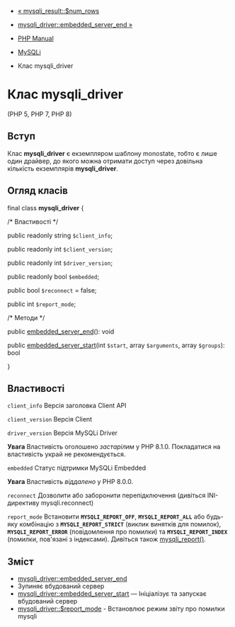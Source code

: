 - [« mysqli_result::$num_rows](mysqli-result.num-rows.md)
- [mysqli_driver::embedded_server_end »](mysqli-driver.embedded-server-end.md)

- [PHP Manual](index.md)
- [MySQLi](book.mysqli.md)
- Клас mysqli_driver

# Клас mysqli_driver

(PHP 5, PHP 7, PHP 8)

## Вступ

Клас **mysqli_driver** є екземпляром шаблону monostate, тобто
є лише один драйвер, до якого можна отримати доступ через
довільна кількість екземплярів **mysqli_driver**.

## Огляд класів

final class **mysqli_driver** {

/\* Властивості \*/

public readonly string `$client_info`;

public readonly int `$client_version`;

public readonly int `$driver_version`;

public readonly bool `$embedded`;

public bool `$reconnect` = false;

public int `$report_mode`;

/\* Методи \*/

public [embedded_server_end](mysqli-driver.embedded-server-end.md)():
void

public
[embedded_server_start](mysqli-driver.embedded-server-start.md)(int
`$start`, array `$arguments`, array `$groups`): bool

}

## Властивості

`client_info`
Версія заголовка Client API

`client_version`
Версія Client

`driver_version`
Версія MySQLi Driver

**Увага**
Властивість оголошено *застарілим* у PHP 8.1.0. Покладатися на властивість
украй не рекомендується.

`embedded`
Статус підтримки MySQLi Embedded

**Увага**
Властивість *віддалено* у PHP 8.0.0.

`reconnect`
Дозволити або заборонити перепідключення (дивіться INI-директиву
mysqli.reconnect)

`report_mode`
Встановити **`MYSQLI_REPORT_OFF`**, **`MYSQLI_REPORT_ALL`** або будь-яку
комбінацію з **`MYSQLI_REPORT_STRICT`** (виклик винятків для помилок),
**`MYSQLI_REPORT_ERROR`** (повідомлення про помилки) та
**`MYSQLI_REPORT_INDEX`** (помилки, пов'язані з індексами). Дивіться
також [mysqli_report()](function.mysqli-report.md).

## Зміст

- [mysqli_driver::embedded_server_end](mysqli-driver.embedded-server-end.md)
- Зупиняє вбудований сервер
- [mysqli_driver::embedded_server_start](mysqli-driver.embedded-server-start.md)
— Ініціалізує та запускає вбудований сервер
- [mysqli_driver::$report_mode](mysqli-driver.report-mode.md) -
Встановлює режим звіту про помилки mysqli
